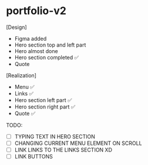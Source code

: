 # portfolio-v2

[Design]
- Figma added
- Hero section top and left part
- Hero almost done
- Hero section completed ✅
- Quote

[Realization]
- Menu ✅
- Links ✅
- Hero section left part ✅
- Hero section right part ✅
- Quote ✅

TODO:

- [ ] TYPING TEXT IN HERO SECTION
- [ ] CHANGING CURRENT MENU ELEMENT ON SCROLL
- [ ] LINK LINKS TO THE LINKS SECTION XD
- [ ] LINK BUTTONS
